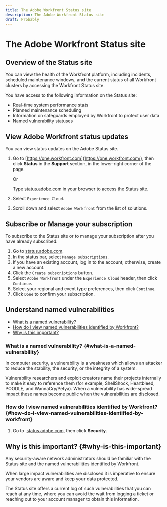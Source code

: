 ```yaml
---
title: The Adobe Workfront Status site
description: The Adobe Workfront Status site
draft: Probably
---
```

# The Adobe Workfront Status site

## Overview of the Status site

You can view the health of the Workfront platform, including incidents, scheduled maintenance windows, and the current status of all Workfront clusters by accessing the Workfront Status site.&nbsp;

You have access to the following information on the Status site:

* Real-time system performance stats 
* Planned maintenance scheduling 
* Information on safeguards employed by Workfront to protect user data 
* Named vulnerability statuses

## View Adobe Workfront status updates

You can view status updates on the Adobe Status site.

1. Go to [https://one.workfront.com](https://one.workfront.com/), then click **Status** in the **Support** section, in the lower-right corner of the page.

   Or

   Type [status.adobe.com](http://status.adobe.com/) in your browser to access the Status site.

1. Select ```Experience Cloud```.
1. Scroll down and select ```Adobe Workfront``` from the list of solutions.

## Subscribe or Manage your subscription

To subscribe to the Status site or to manage your subscription after you have already subscribed:&nbsp;

1. Go to [status.adobe.com](http://status.adobe.com/).
1. In the status bar, select ```Manage subscriptions```.
1. If you have an existing account, log in to the account; otherwise, create a new account.
1. Click the ```Create subscriptions``` button.
1. Select ```Adobe Workfront``` under the ```Experience Cloud``` header, then click ```Continue```.
1. Select your regional and event type preferences, then click ```Continue```.
1. Click ```Done``` to confirm your subscription.

## Understand named vulnerabilities

* [What is a named vulnerability?](#what-is-a-named-vulnerability) 
* [How do I view named vulnerabilities identified by Workfront?](#how-do-i-view-named-vulnerabilities-identified-by-workfront) 
* [Why is this important?](#why-is-this-important)

### What is a named vulnerability? {#what-is-a-named-vulnerability}

In&nbsp;computer&nbsp;security, a&nbsp;vulnerability&nbsp;is a weakness which allows an attacker to reduce the stability, the security, or the integrity of a system.

Vulnerability researchers and exploit creators name their projects internally to make it easy to reference them (for example, ShellShock, Heartbleed, POODLE, and WannaCry/Petya). When a vulnerability has wide-spread impact these names become public when the vulnerabilities are disclosed.

### How do I view named vulnerabilities identified by Workfront? {#how-do-i-view-named-vulnerabilities-identified-by-workfront}

1. Go to&nbsp; [status.adobe.com](https://status.adobe.com/), then click **Security**.

## Why is this important? {#why-is-this-important}

Any security-aware network administrators should be familiar with the Status site and the named vulnerabilities identified by Workfront.&nbsp;

When large impact vulnerabilities are disclosed it is imperative to ensure your vendors are aware and keep your data protected.

The Status site offers a current log of such vulnerabilities that you can reach at any time, where you can avoid the wait from logging a ticket or reaching out to your account manager to obtain this information.&nbsp; &nbsp;
